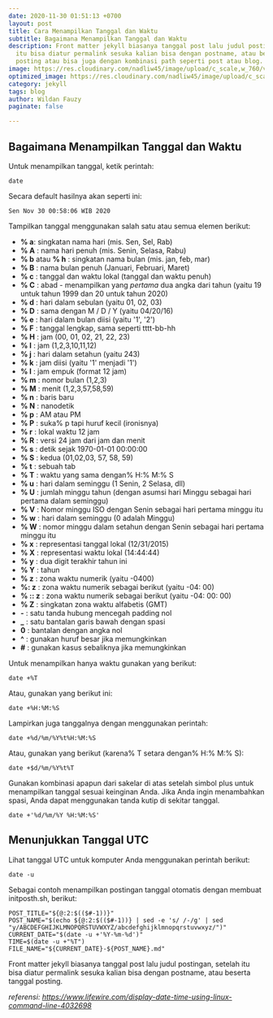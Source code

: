 ```yaml
---
date: 2020-11-30 01:51:13 +0700
layout: post
title: Cara Menampilkan Tanggal dan Waktu
subtitle: Bagaimana Menampilkan Tanggal dan Waktu
description: Front matter jekyll biasanya tanggal post lalu judul postingan, setelah
  itu bisa diatur permalink sesuka kalian bisa dengan postname, atau beserta tanggal
  posting atau bisa juga dengan kombinasi path seperti post atau blog.
image: https://res.cloudinary.com/nadliw45/image/upload/c_scale,w_760/v1606486226/pexels-bakr-magrabi-3203659_jwprol.jpg
optimized_image: https://res.cloudinary.com/nadliw45/image/upload/c_scale,w_380/v1606486226/pexels-bakr-magrabi-3203659_jwprol.jpg
category: jekyll
tags: blog
author: Wildan Fauzy
paginate: false

---
```

## Bagaimana Menampilkan Tanggal dan Waktu

Untuk menampilkan tanggal, ketik perintah:

```
date
```

Secara default hasilnya akan seperti ini:

```
Sen Nov 30 00:58:06 WIB 2020
```

Tampilkan tanggal menggunakan salah satu atau semua elemen berikut:

- **% a**: singkatan nama hari (mis. Sen, Sel, Rab)
- **% A** : nama hari penuh (mis. Senin, Selasa, Rabu)
- **% b** atau **% h** : singkatan nama bulan (mis. jan, feb, mar)
- **% B** : nama bulan penuh (Januari, Februari, Maret)
- **% c** : tanggal dan waktu lokal (tanggal dan waktu penuh)
- **% C** : abad - menampilkan yang *pertama* dua angka dari tahun (yaitu 19 untuk tahun 1999 dan 20 untuk tahun 2020)
- **% d** : hari dalam sebulan (yaitu 01, 02, 03)
- **% D** : sama dengan M / D / Y (yaitu 04/20/16)
- **% e** : hari dalam bulan diisi (yaitu '1', '2')
- **% F** : tanggal lengkap, sama seperti tttt-bb-hh
- **% H** : jam (00, 01, 02, 21, 22, 23)
- **% I** : jam (1,2,3,10,11,12)
- **% j** : hari dalam setahun (yaitu 243)
- **% k** : jam diisi (yaitu '1' menjadi '1')
- **% l** : jam empuk (format 12 jam)
- **% m** : nomor bulan (1,2,3)
- **% M** : menit (1,2,3,57,58,59)
- **% n** : baris baru
- **% N** : nanodetik
- **% p** : AM atau PM
- **% P** : suka% p tapi huruf kecil (ironisnya) 
- **% r** : lokal waktu 12 jam
- **% R** : versi 24 jam dari jam dan menit
- **% s** : detik sejak 1970-01-01 00:00:00
- **% S** : kedua (01,02,03, 57, 58, 59)
- **% t** : sebuah tab
- **% T** : waktu yang sama dengan% H:% M:% S
- **% u** : hari dalam seminggu (1 Senin, 2 Selasa, dll)
- **% U** : jumlah minggu tahun (dengan asumsi hari Minggu sebagai hari pertama dalam seminggu)
- **% V** : Nomor minggu ISO dengan Senin sebagai hari pertama minggu itu
- **% w** : hari dalam seminggu (0 adalah Minggu)
- **% W** : nomor minggu dalam setahun dengan Senin sebagai hari pertama minggu itu
- **% x** : representasi tanggal lokal (12/31/2015)
- **% X** : representasi waktu lokal (14:44:44)
- **% y** : dua digit terakhir tahun ini
- **% Y** : tahun
- **% z** : zona waktu numerik (yaitu -0400)
- **%: z** : zona waktu numerik sebagai berikut (yaitu -04: 00)
- **% :: z** : zona waktu numerik sebagai berikut (yaitu -04: 00: 00)
- **% Z** : singkatan zona waktu alfabetis (GMT) 
- **-** : satu tanda hubung mencegah padding nol
- **_** : satu bantalan garis bawah dengan spasi
- **0** : bantalan dengan angka nol
- **^** : gunakan huruf besar jika memungkinkan
- **#** : gunakan kasus sebaliknya jika memungkinkan

Untuk menampilkan hanya waktu gunakan yang berikut:

```
date +%T
```

Atau, gunakan yang berikut ini:

```
date +%H:%M:%S
```

Lampirkan juga tanggalnya dengan menggunakan perintah:

```
date +%d/%m/%Y%t%H:%M:%S
```

Atau, gunakan yang berikut (karena% T setara dengan% H:% M:% S):

```
date +$d/%m/%Y%t%T
```

Gunakan kombinasi apapun dari sakelar di atas setelah simbol plus untuk menampilkan tanggal sesuai keinginan Anda. Jika Anda ingin menambahkan spasi, Anda dapat menggunakan tanda kutip di sekitar tanggal.

```
date +'%d/%m/%Y %H:%M:%S'
```

## Menunjukkan Tanggal UTC

Lihat tanggal UTC untuk komputer Anda menggunakan perintah berikut:

```
date -u
```

Sebagai contoh menampilkan postingan tanggal otomatis dengan membuat initposth.sh, berikut:

```
POST_TITLE="${@:2:$(($#-1))}"
POST_NAME="$(echo ${@:2:$(($#-1))} | sed -e 's/ /-/g' | sed "y/ABCDEFGHIJKLMNOPQRSTUVWXYZ/abcdefghijklmnopqrstuvwxyz/")"
CURRENT_DATE="$(date -u +'%Y-%m-%d')"
TIME=$(date -u +"%T")
FILE_NAME="${CURRENT_DATE}-${POST_NAME}.md"
```

Front matter jekyll biasanya tanggal post lalu judul postingan, setelah itu bisa diatur permalink sesuka kalian bisa dengan postname, atau beserta tanggal posting.



*referensi: https://www.lifewire.com/display-date-time-using-linux-command-line-4032698*